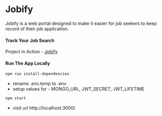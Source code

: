 # Jobify

Jobify is a web portal designed to make it easier for job seekers to keep record of their job application.  

#### Track Your Job Search

Project in Action - [Jobify](https://my-jobify-app.herokuapp.com/)

#### Run The App Locally

```sh
npm run install-dependencies
```

- rename .env.temp to .env
- setup values for - MONGO_URL, JWT_SECRET, JWT_LIFETIME

```sh
npm start
```

- visit url http://localhost:3000/
